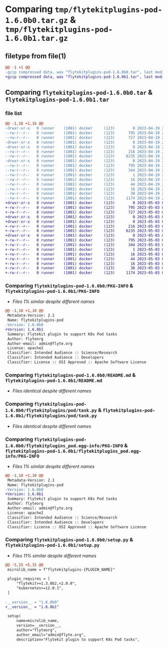 # Comparing `tmp/flytekitplugins-pod-1.6.0b0.tar.gz` & `tmp/flytekitplugins-pod-1.6.0b1.tar.gz`

## filetype from file(1)

```diff
@@ -1 +1 @@
-gzip compressed data, was "flytekitplugins-pod-1.6.0b0.tar", last modified: Wed Apr 19 20:54:30 2023, max compression
+gzip compressed data, was "flytekitplugins-pod-1.6.0b1.tar", last modified: Wed May  3 04:48:08 2023, max compression
```

## Comparing `flytekitplugins-pod-1.6.0b0.tar` & `flytekitplugins-pod-1.6.0b1.tar`

### file list

```diff
@@ -1,16 +1,16 @@
-drwxr-xr-x   0 runner    (1001) docker     (123)        0 2023-04-19 20:54:30.799091 flytekitplugins-pod-1.6.0b0/
--rw-r--r--   0 runner    (1001) docker     (123)      795 2023-04-19 20:54:30.799091 flytekitplugins-pod-1.6.0b0/PKG-INFO
--rw-r--r--   0 runner    (1001) docker     (123)      727 2023-04-19 20:54:06.000000 flytekitplugins-pod-1.6.0b0/README.md
-drwxr-xr-x   0 runner    (1001) docker     (123)        0 2023-04-19 20:54:30.799091 flytekitplugins-pod-1.6.0b0/flytekitplugins/
-drwxr-xr-x   0 runner    (1001) docker     (123)        0 2023-04-19 20:54:30.799091 flytekitplugins-pod-1.6.0b0/flytekitplugins/pod/
--rw-r--r--   0 runner    (1001) docker     (123)      216 2023-04-19 20:54:06.000000 flytekitplugins-pod-1.6.0b0/flytekitplugins/pod/__init__.py
--rw-r--r--   0 runner    (1001) docker     (123)     6235 2023-04-19 20:54:06.000000 flytekitplugins-pod-1.6.0b0/flytekitplugins/pod/task.py
-drwxr-xr-x   0 runner    (1001) docker     (123)        0 2023-04-19 20:54:30.799091 flytekitplugins-pod-1.6.0b0/flytekitplugins_pod.egg-info/
--rw-r--r--   0 runner    (1001) docker     (123)      795 2023-04-19 20:54:30.000000 flytekitplugins-pod-1.6.0b0/flytekitplugins_pod.egg-info/PKG-INFO
--rw-r--r--   0 runner    (1001) docker     (123)      344 2023-04-19 20:54:30.000000 flytekitplugins-pod-1.6.0b0/flytekitplugins_pod.egg-info/SOURCES.txt
--rw-r--r--   0 runner    (1001) docker     (123)        1 2023-04-19 20:54:30.000000 flytekitplugins-pod-1.6.0b0/flytekitplugins_pod.egg-info/dependency_links.txt
--rw-r--r--   0 runner    (1001) docker     (123)       16 2023-04-19 20:54:30.000000 flytekitplugins-pod-1.6.0b0/flytekitplugins_pod.egg-info/namespace_packages.txt
--rw-r--r--   0 runner    (1001) docker     (123)       44 2023-04-19 20:54:30.000000 flytekitplugins-pod-1.6.0b0/flytekitplugins_pod.egg-info/requires.txt
--rw-r--r--   0 runner    (1001) docker     (123)       16 2023-04-19 20:54:30.000000 flytekitplugins-pod-1.6.0b0/flytekitplugins_pod.egg-info/top_level.txt
--rw-r--r--   0 runner    (1001) docker     (123)       38 2023-04-19 20:54:30.799091 flytekitplugins-pod-1.6.0b0/setup.cfg
--rw-r--r--   0 runner    (1001) docker     (123)     1174 2023-04-19 20:54:25.000000 flytekitplugins-pod-1.6.0b0/setup.py
+drwxr-xr-x   0 runner    (1001) docker     (123)        0 2023-05-03 04:48:08.376304 flytekitplugins-pod-1.6.0b1/
+-rw-r--r--   0 runner    (1001) docker     (123)      795 2023-05-03 04:48:08.376304 flytekitplugins-pod-1.6.0b1/PKG-INFO
+-rw-r--r--   0 runner    (1001) docker     (123)      727 2023-05-03 04:47:44.000000 flytekitplugins-pod-1.6.0b1/README.md
+drwxr-xr-x   0 runner    (1001) docker     (123)        0 2023-05-03 04:48:08.376304 flytekitplugins-pod-1.6.0b1/flytekitplugins/
+drwxr-xr-x   0 runner    (1001) docker     (123)        0 2023-05-03 04:48:08.376304 flytekitplugins-pod-1.6.0b1/flytekitplugins/pod/
+-rw-r--r--   0 runner    (1001) docker     (123)      216 2023-05-03 04:47:44.000000 flytekitplugins-pod-1.6.0b1/flytekitplugins/pod/__init__.py
+-rw-r--r--   0 runner    (1001) docker     (123)     6235 2023-05-03 04:47:44.000000 flytekitplugins-pod-1.6.0b1/flytekitplugins/pod/task.py
+drwxr-xr-x   0 runner    (1001) docker     (123)        0 2023-05-03 04:48:08.376304 flytekitplugins-pod-1.6.0b1/flytekitplugins_pod.egg-info/
+-rw-r--r--   0 runner    (1001) docker     (123)      795 2023-05-03 04:48:08.000000 flytekitplugins-pod-1.6.0b1/flytekitplugins_pod.egg-info/PKG-INFO
+-rw-r--r--   0 runner    (1001) docker     (123)      344 2023-05-03 04:48:08.000000 flytekitplugins-pod-1.6.0b1/flytekitplugins_pod.egg-info/SOURCES.txt
+-rw-r--r--   0 runner    (1001) docker     (123)        1 2023-05-03 04:48:08.000000 flytekitplugins-pod-1.6.0b1/flytekitplugins_pod.egg-info/dependency_links.txt
+-rw-r--r--   0 runner    (1001) docker     (123)       16 2023-05-03 04:48:08.000000 flytekitplugins-pod-1.6.0b1/flytekitplugins_pod.egg-info/namespace_packages.txt
+-rw-r--r--   0 runner    (1001) docker     (123)       44 2023-05-03 04:48:08.000000 flytekitplugins-pod-1.6.0b1/flytekitplugins_pod.egg-info/requires.txt
+-rw-r--r--   0 runner    (1001) docker     (123)       16 2023-05-03 04:48:08.000000 flytekitplugins-pod-1.6.0b1/flytekitplugins_pod.egg-info/top_level.txt
+-rw-r--r--   0 runner    (1001) docker     (123)       38 2023-05-03 04:48:08.376304 flytekitplugins-pod-1.6.0b1/setup.cfg
+-rw-r--r--   0 runner    (1001) docker     (123)     1174 2023-05-03 04:48:03.000000 flytekitplugins-pod-1.6.0b1/setup.py
```

### Comparing `flytekitplugins-pod-1.6.0b0/PKG-INFO` & `flytekitplugins-pod-1.6.0b1/PKG-INFO`

 * *Files 1% similar despite different names*

```diff
@@ -1,10 +1,10 @@
 Metadata-Version: 2.1
 Name: flytekitplugins-pod
-Version: 1.6.0b0
+Version: 1.6.0b1
 Summary: Flytekit plugin to support K8s Pod tasks
 Author: flyteorg
 Author-email: admin@flyte.org
 License: apache2
 Classifier: Intended Audience :: Science/Research
 Classifier: Intended Audience :: Developers
 Classifier: License :: OSI Approved :: Apache Software License
```

### Comparing `flytekitplugins-pod-1.6.0b0/README.md` & `flytekitplugins-pod-1.6.0b1/README.md`

 * *Files identical despite different names*

### Comparing `flytekitplugins-pod-1.6.0b0/flytekitplugins/pod/task.py` & `flytekitplugins-pod-1.6.0b1/flytekitplugins/pod/task.py`

 * *Files identical despite different names*

### Comparing `flytekitplugins-pod-1.6.0b0/flytekitplugins_pod.egg-info/PKG-INFO` & `flytekitplugins-pod-1.6.0b1/flytekitplugins_pod.egg-info/PKG-INFO`

 * *Files 1% similar despite different names*

```diff
@@ -1,10 +1,10 @@
 Metadata-Version: 2.1
 Name: flytekitplugins-pod
-Version: 1.6.0b0
+Version: 1.6.0b1
 Summary: Flytekit plugin to support K8s Pod tasks
 Author: flyteorg
 Author-email: admin@flyte.org
 License: apache2
 Classifier: Intended Audience :: Science/Research
 Classifier: Intended Audience :: Developers
 Classifier: License :: OSI Approved :: Apache Software License
```

### Comparing `flytekitplugins-pod-1.6.0b0/setup.py` & `flytekitplugins-pod-1.6.0b1/setup.py`

 * *Files 11% similar despite different names*

```diff
@@ -5,15 +5,15 @@
 microlib_name = f"flytekitplugins-{PLUGIN_NAME}"
 
 plugin_requires = [
     "flytekit>=1.3.0b2,<2.0.0",
     "kubernetes>=12.0.1",
 ]
 
-__version__ = "1.6.0b0"
+__version__ = "1.6.0b1"
 
 setup(
     name=microlib_name,
     version=__version__,
     author="flyteorg",
     author_email="admin@flyte.org",
     description="Flytekit plugin to support K8s Pod tasks",
```

